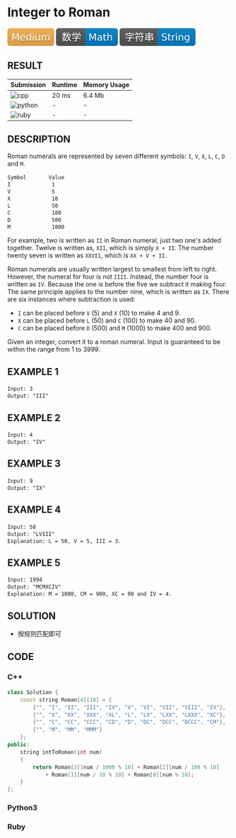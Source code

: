 # Integer to Roman

![Medium](../../materials/-Medium-f0ad4e.svg) ![Math](../../materials/数学-Math-007ec6.svg) ![String](../../materials/字符串-String-007ec6.svg)

## RESULT

| Submission                                                        | Runtime | Memory Usage |
| ----------------------------------------------------------------- | ------- | ------------ |
| ![cpp](https://img.shields.io/badge/leetcode012-cpp-f34b7d.svg)   | 20 ms   | 6.4 Mb       |
| ![python](https://img.shields.io/badge/leetcode012-py-3572A5.svg) | -       | -            |
| ![ruby](https://img.shields.io/badge/leetcode012-rb-701516.svg)   | -       | -            |

## DESCRIPTION

Roman numerals are represented by seven different symbols: `I`, `V`, `X`, `L`, `C`, `D` and `M`.

```
Symbol       Value
I             1
V             5
X             10
L             50
C             100
D             500
M             1000
```

For example, two is written as `II` in Roman numeral, just two one's added together. Twelve is written as, `XII`, which is simply `X + II`. The number twenty seven is written as `XXVII`, which is `XX + V + II`.

Roman numerals are usually written largest to smallest from left to right. However, the numeral for four is not `IIII`. Instead, the number four is written as `IV`. Because the one is before the five we subtract it making four. The same principle applies to the number nine, which is written as `IX`. There are six instances where subtraction is used:

* `I` can be placed before `V` (5) and `X` (10) to make 4 and 9. 
* `X` can be placed before `L` (50) and `C` (100) to make 40 and 90. 
* `C` can be placed before `D` (500) and `M` (1000) to make 400 and 900.

Given an integer, convert it to a roman numeral. Input is guaranteed to be within the range from 1 to 3999.

## EXAMPLE 1

```plain
Input: 3
Output: "III"
```

## EXAMPLE 2

```plain
Input: 4
Output: "IV"
```

## EXAMPLE 3

```plain
Input: 9
Output: "IX"
```

## EXAMPLE 4

```plain
Input: 58
Output: "LVIII"
Explanation: L = 50, V = 5, III = 3.
```

## EXAMPLE 5

```plain
Input: 1994
Output: "MCMXCIV"
Explanation: M = 1000, CM = 900, XC = 90 and IV = 4.
```

## SOLUTION

* 按规则匹配即可

## CODE

### C++

```cpp
class Solution {
    const string Roman[4][10] = {
        {"", "I", "II", "III", "IV", "V", "VI", "VII", "VIII", "IX"},
        {"", "X", "XX", "XXX", "XL", "L", "LX", "LXX", "LXXX", "XC"},
        {"", "C", "CC", "CCC", "CD", "D", "DC", "DCC", "DCCC", "CM"},
        {"", "M", "MM", "MMM"}
    };
public:
    string intToRoman(int num)
    {
        return Roman[3][num / 1000 % 10] + Roman[2][num / 100 % 10]
            + Roman[1][num / 10 % 10] + Roman[0][num % 10];
    }
};
```

### Python3

### Ruby

